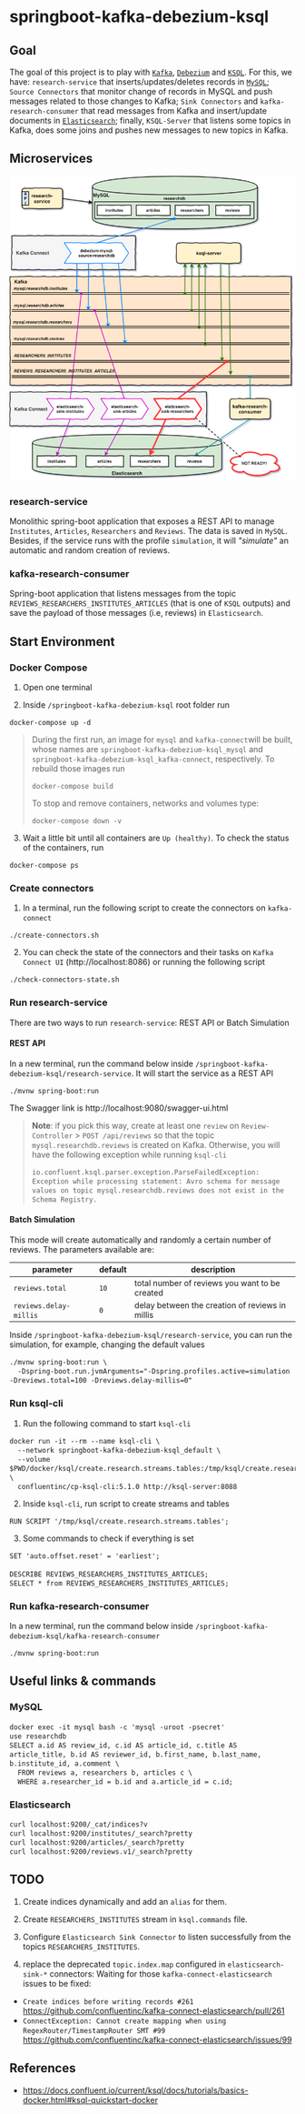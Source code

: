 # springboot-kafka-debezium-ksql

## Goal

The goal of this project is to play with [`Kafka`](https://kafka.apache.org), [`Debezium`](https://debezium.io/) and
[`KSQL`](https://www.confluent.io/product/ksql/). For this, we have: `research-service` that inserts/updates/deletes
records in [`MySQL`](https://www.mysql.com); `Source Connectors` that monitor change of records in MySQL and push
messages related to those changes to Kafka; `Sink Connectors` and `kafka-research-consumer` that read messages from
Kafka and insert/update documents in [`Elasticsearch`](https://www.elastic.co); finally, `KSQL-Server` that listens
some topics in Kafka, does some joins and pushes new messages to new topics in Kafka.

## Microservices

![project-diagram](images/project-diagram.png)

### research-service

Monolithic spring-boot application that exposes a REST API to manage `Institutes`, `Articles`, `Researchers` and
`Reviews`. The data is saved in `MySQL`. Besides, if the service runs with the profile `simulation`, it will
_"simulate"_ an automatic and random creation of reviews.

### kafka-research-consumer

Spring-boot application that listens messages from the topic `REVIEWS_RESEARCHERS_INSTITUTES_ARTICLES` (that is one of
`KSQL` outputs) and save the payload of those messages (i.e, reviews) in `Elasticsearch`.

## Start Environment

### Docker Compose

1. Open one terminal

2. Inside `/springboot-kafka-debezium-ksql` root folder run

```
docker-compose up -d
```
> During the first run, an image for `mysql` and `kafka-connect`will be built, whose names are
> `springboot-kafka-debezium-ksql_mysql` and `springboot-kafka-debezium-ksql_kafka-connect`, respectively.
> To rebuild those images run
> ```
> docker-compose build
> ```
> To stop and remove containers, networks and volumes type:
> ```
> docker-compose down -v
> ```

3. Wait a little bit until all containers are `Up (healthy)`. To check the status of the containers, run
```
docker-compose ps
```

### Create connectors

1. In a terminal, run the following script to create the connectors on `kafka-connect`
```
./create-connectors.sh
```

2. You can check the state of the connectors and their tasks on `Kafka Connect UI` (http://localhost:8086) or
running the following script
```
./check-connectors-state.sh
```

### Run research-service

There are two ways to run `research-service`: REST API or Batch Simulation

#### REST API

In a new terminal, run the command below inside `/springboot-kafka-debezium-ksql/research-service`. It will start
the service as a REST API
```
./mvnw spring-boot:run
```
The Swagger link is http://localhost:9080/swagger-ui.html

> **Note**: if you pick this way, create at least one `review` on `Review-Controller` > `POST /api/reviews` so that
> the topic `mysql.researchdb.reviews` is created on Kafka. Otherwise, you will have the following exception while
> running `ksql-cli`
> ```
> io.confluent.ksql.parser.exception.ParseFailedException: Exception while processing statement: Avro schema for message
> values on topic mysql.researchdb.reviews does not exist in the Schema Registry.
> ```

#### Batch Simulation

This mode will create automatically and randomly a certain number of reviews. The parameters available are:

| parameter | default | description |
| --------- | ------- | ----------- |
| `reviews.total` | `10` | total number of reviews you want to be created |
| `reviews.delay-millis` | `0` | delay between the creation of reviews in millis |

Inside `/springboot-kafka-debezium-ksql/research-service`, you can run the simulation, for example, changing the
default values
```
./mvnw spring-boot:run \
  -Dspring-boot.run.jvmArguments="-Dspring.profiles.active=simulation -Dreviews.total=100 -Dreviews.delay-millis=0"
```

### Run ksql-cli

1. Run the following command to start `ksql-cli`
```
docker run -it --rm --name ksql-cli \
  --network springboot-kafka-debezium-ksql_default \
  --volume $PWD/docker/ksql/create.research.streams.tables:/tmp/ksql/create.research.streams.tables \
  confluentinc/cp-ksql-cli:5.1.0 http://ksql-server:8088
```

2. Inside `ksql-cli`, run script to create streams and tables
```
RUN SCRIPT '/tmp/ksql/create.research.streams.tables';
```

3. Some commands to check if everything is set
```
SET 'auto.offset.reset' = 'earliest';

DESCRIBE REVIEWS_RESEARCHERS_INSTITUTES_ARTICLES;
SELECT * from REVIEWS_RESEARCHERS_INSTITUTES_ARTICLES;
```

### Run kafka-research-consumer

In a new terminal, run the command below inside `/springboot-kafka-debezium-ksql/kafka-research-consumer`
```
./mvnw spring-boot:run
```

## Useful links & commands

### MySQL
```
docker exec -it mysql bash -c 'mysql -uroot -psecret'
use researchdb
SELECT a.id AS review_id, c.id AS article_id, c.title AS article_title, b.id AS reviewer_id, b.first_name, b.last_name, b.institute_id, a.comment \
  FROM reviews a, researchers b, articles c \
  WHERE a.researcher_id = b.id and a.article_id = c.id;
```

### Elasticsearch
```
curl localhost:9200/_cat/indices?v
curl localhost:9200/institutes/_search?pretty
curl localhost:9200/articles/_search?pretty
curl localhost:9200/reviews.v1/_search?pretty
```

## TODO

1. Create indices dynamically and add an `alias` for them. 

2. Create `RESEARCHERS_INSTITUTES` stream in `ksql.commands` file.

3. Configure `Elasticsearch Sink Connector` to listen successfully from the topics `RESEARCHERS_INSTITUTES`.

4. replace the deprecated `topic.index.map` configured in `elasticsearch-sink-*` connectors:
Waiting for those `kafka-connect-elasticsearch` issues to be fixed:
- `Create indices before writing records #261` https://github.com/confluentinc/kafka-connect-elasticsearch/pull/261
- `ConnectException: Cannot create mapping when using RegexRouter/TimestampRouter SMT #99` https://github.com/confluentinc/kafka-connect-elasticsearch/issues/99

## References

- https://docs.confluent.io/current/ksql/docs/tutorials/basics-docker.html#ksql-quickstart-docker
